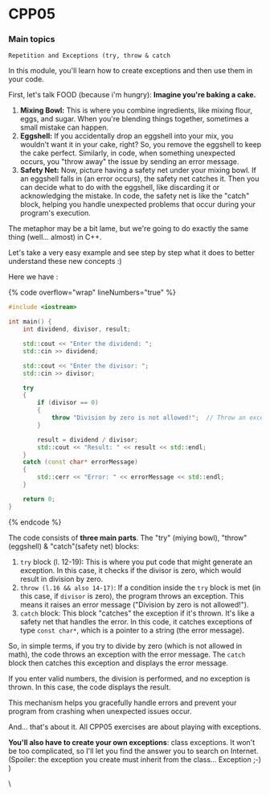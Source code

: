 # CPP05

### Main topics

```
Repetition and Exceptions (try, throw & catch
```

In this module, you'll learn how to create exceptions and then use them in your code.&#x20;

First, let's talk FOOD (because i'm hungry): **Imagine you're baking a cake.**

1. **Mixing Bowl:** This is where you combine ingredients, like mixing flour, eggs, and sugar. When you're blending things together, sometimes a small mistake can happen.
2. **Eggshell:** If you accidentally drop an eggshell into your mix, you wouldn't want it in your cake, right? So, you remove the eggshell to keep the cake perfect. Similarly, in code, when something unexpected occurs, you "throw away" the issue by sending an error message.
3. **Safety Net:** Now, picture having a safety net under your mixing bowl. If an eggshell falls in (an error occurs), the safety net catches it. Then you can decide what to do with the eggshell, like discarding it or acknowledging the mistake. In code, the safety net is like the "catch" block, helping you handle unexpected problems that occur during your program's execution.

The metaphor may be a bit lame, but we're going to do exactly the same thing (well... almost) in C++.&#x20;

Let's take a very easy example and see step by step what it does to better understand these new concepts :)

Here we have :

{% code overflow="wrap" lineNumbers="true" %}
```cpp
#include <iostream>

int main() {
    int dividend, divisor, result;

    std::cout << "Enter the dividend: ";
    std::cin >> dividend;

    std::cout << "Enter the divisor: ";
    std::cin >> divisor;

    try 
    {
        if (divisor == 0) 
        {
            throw "Division by zero is not allowed!";  // Throw an exception
        }

        result = dividend / divisor;
        std::cout << "Result: " << result << std::endl;
    }
    catch (const char* errorMessage) 
    {
        std::cerr << "Error: " << errorMessage << std::endl;
    }

    return 0;
}
```
{% endcode %}

The code consists of **three main parts**. The "try" (miying bowl), "throw" (eggshell) & "catch"(safety net) blocks:

1. `try` block (l. 12-19): This is where you put code that might generate an exception. In this case, it checks if the divisor is zero, which would result in division by zero.
2. `throw (l.16 && also 14-17)`: If a condition inside the `try` block is met (in this case, if `divisor` is zero), the program throws an exception. This means it raises an error message ("Division by zero is not allowed!").
3. `catch` block: This block "catches" the exception if it's thrown. It's like a safety net that handles the error. In this code, it catches exceptions of type `const char*`, which is a pointer to a string (the error message).

So, in simple terms, if you try to divide by zero (which is not allowed in math), the code throws an exception with the error message. The `catch` block then catches this exception and displays the error message.

If you enter valid numbers, the division is performed, and no exception is thrown. In this case, the code displays the result.

This mechanism helps you gracefully handle errors and prevent your program from crashing when unexpected issues occur.



And... that's about it. All CPP05 exercises are about playing with exceptions.



**You'll also have to create your own exceptions**: class exceptions. It won't be too complicated, so I'll let you find the answer you to search on Internet. (Spoiler: the exception you create must inherit from the class... Exception ;-) )

\
